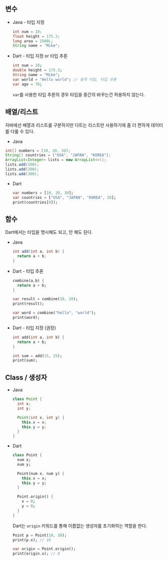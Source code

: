 ## 변수

- Java - 타입 지정

  ```java
  int num = 10;
  float height = 175.3;
  long area = 2500L;
  String name = "Mike";
  ```

- Dart - 타입 지정 or 타입 추론

  ```dart
  int num = 10;
  double height = 175.3;
  String name = "Mike";
  var world = "Hello world"; // 동적 타입, 타입 추론
  var age = 78;
  ```

  `var`를 사용한 타입 추론의 경우 타입을 중간의 바꾸는건 허용하지 않는다. 



## 배열/리스트

자바에선 배열과 리스트를 구분하지만 다트는 리스트만 사용하기에 좀 더 편하게 데이터를 다룰 수 있다.

-  Java

  ```java
  int[] numbers = [10, 20, 30];
  String[] countries = {"USA", "JAPAN", "KOREA"};
  ArrayList<Integer> lists = new ArrayList<>();
  lists.add(100);
  lists.add(200);
  lists.add(300);
  ```

- Dart

  ```dart
  var numbers = [10, 20, 30];
  var countries = ["USA", "JAPAN", "KOREA", 10];
  print(countries[0]);
  ```



## 함수

Dart에서는 타입을 명시해도 되고, 안 해도 된다.

- Java

  ```java
  int add(int a, int b) {
    return a + b;
  }
  ```

- Dart - 타입 추론

  ```dart
  combine(a,b) {
    return a + b;
  }
  
  var result = combine(10, 20);
  print(result);
  
  var word = combine("hello", "world");
  print(word);
  ```

- Dart - 타입 지정 (권장)

  ```dart
  int add(int a, int b) {
    return a + b;
  }
  
  int sum = add(15, 25);
  print(sum);
  ```

  

## Class / 생성자

- Java

  ```java
  class Point {
    int x;
    int y;
  
    Point(int x, int y) {
      this.x = x;
      this.y = y;
    }
  }
  ```

- Dart

  ```dart
  class Point {
    num x;
    num y;
  
    Point(num x, num y) {
      this.x = x;
      this.y = y;
    }
  
    Point.origin() {
      x = 0;
      y = 0;
    }
  }
  ```

  Dart는 `origin` 키워드를 통해 이름없는 생성자를 초기화하는 역할을 한다.

  ```dart
  Point p = Point(10, 30);
  print(p.x); // 10
  
  var origin = Point.origin();
  print(origin.x); // 0
  ```

  

